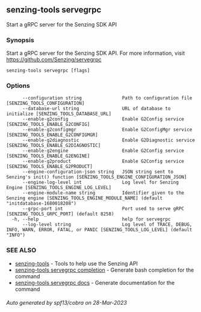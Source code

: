 ## senzing-tools servegrpc

Start a gRPC server for the Senzing SDK API

### Synopsis


Start a gRPC server for the Senzing SDK API.
For more information, visit https://github.com/Senzing/servegrpc
	

```
senzing-tools servegrpc [flags]
```

### Options

```
      --configuration string               Path to configuration file [SENZING_TOOLS_CONFIGURATION]
      --database-url string                URL of database to initialize [SENZING_TOOLS_DATABASE_URL]
      --enable-g2config                    Enable G2Config service [SENZING_TOOLS_ENABLE_G2CONFIG]
      --enable-g2configmgr                 Enable G2ConfigMgr service [SENZING_TOOLS_ENABLE_G2CONFIGMGR]
      --enable-g2diagnostic                Enable G2Diagnostic service [SENZING_TOOLS_ENABLE_G2DIAGNOSTIC]
      --enable-g2engine                    Enable G2Config service [SENZING_TOOLS_ENABLE_G2ENGINE]
      --enable-g2product                   Enable G2Config service [SENZING_TOOLS_ENABLE_G2PRODUCT]
      --engine-configuration-json string   JSON string sent to Senzing's init() function [SENZING_TOOLS_ENGINE_CONFIGURATION_JSON]
      --engine-log-level int               Log level for Senzing Engine [SENZING_TOOLS_ENGINE_LOG_LEVEL]
      --engine-module-name string          Identifier given to the Senzing engine [SENZING_TOOLS_ENGINE_MODULE_NAME] (default "initdatabase-1680018208")
      --grpc-port int                      Port used to serve gRPC [SENZING_TOOLS_GRPC_PORT] (default 8258)
  -h, --help                               help for servegrpc
      --log-level string                   Log level of TRACE, DEBUG, INFO, WARN, ERROR, FATAL, or PANIC [SENZING_TOOLS_LOG_LEVEL] (default "INFO")
```

### SEE ALSO

* [senzing-tools](senzing-tools.md)	 - Tools to help use the Senzing API
* [senzing-tools servegrpc completion](senzing-tools_servegrpc_completion.md)	 - Generate bash completion for the command
* [senzing-tools servegrpc docs](senzing-tools_servegrpc_docs.md)	 - Generate documentation for the command

###### Auto generated by spf13/cobra on 28-Mar-2023
